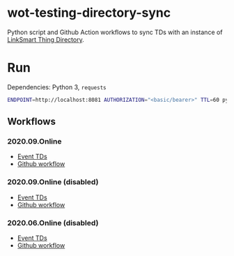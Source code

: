 # wot-testing-directory-sync

Python script and Github Action workflows to sync TDs with an instance of [LinkSmart Thing Directory](https://github.com/linksmart/thing-directory).

# Run
Dependencies: Python 3, `requests`
```bash
ENDPOINT=http://localhost:8081 AUTHORIZATION="<basic/bearer>" TTL=60 python sync.py
```

## Workflows
### 2020.09.Online
- [Event TDs](https://github.com/w3c/wot-testing/blob/master/events/2021.03.Online/TDs)
- [Github workflow](https://github.com/farshidtz/wot-testing-directory-sync/blob/master/.github/workflows/2021.03.Online.yml)

### 2020.09.Online (disabled)
- [Event TDs](https://github.com/w3c/wot-testing/blob/master/events/2020.09.Online/TDs)
- [Github workflow](https://github.com/farshidtz/wot-testing-directory-sync/blob/master/.github/workflows/2020.09.Online.yml)

### 2020.06.Online (disabled)
- [Event TDs](https://github.com/w3c/wot-testing/blob/master/events/2020.06.Online/TDs)
- [Github workflow](https://github.com/farshidtz/wot-testing-directory-sync/blob/master/.github/workflows/2020.06.Online.yml.disabled)
